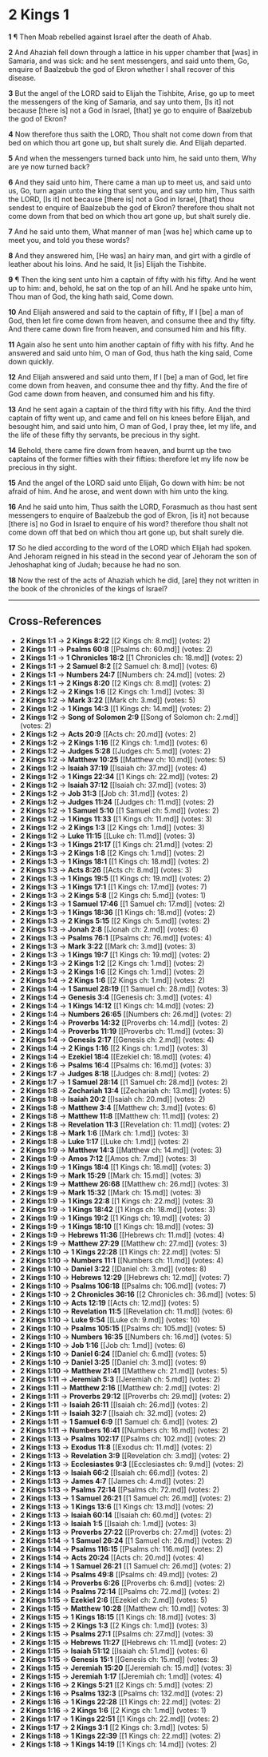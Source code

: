 # 2 Kings 1

**1** ¶ Then Moab rebelled against Israel after the death of Ahab.

**2** And Ahaziah fell down through a lattice in his upper chamber that [was] in Samaria, and was sick: and he sent messengers, and said unto them, Go, enquire of Baalzebub the god of Ekron whether I shall recover of this disease.

**3** But the angel of the LORD said to Elijah the Tishbite, Arise, go up to meet the messengers of the king of Samaria, and say unto them, [Is it] not because [there is] not a God in Israel, [that] ye go to enquire of Baalzebub the god of Ekron?

**4** Now therefore thus saith the LORD, Thou shalt not come down from that bed on which thou art gone up, but shalt surely die. And Elijah departed.

**5** And when the messengers turned back unto him, he said unto them, Why are ye now turned back?

**6** And they said unto him, There came a man up to meet us, and said unto us, Go, turn again unto the king that sent you, and say unto him, Thus saith the LORD, [Is it] not because [there is] not a God in Israel, [that] thou sendest to enquire of Baalzebub the god of Ekron? therefore thou shalt not come down from that bed on which thou art gone up, but shalt surely die.

**7** And he said unto them, What manner of man [was he] which came up to meet you, and told you these words?

**8** And they answered him, [He was] an hairy man, and girt with a girdle of leather about his loins. And he said, It [is] Elijah the Tishbite.

**9** ¶ Then the king sent unto him a captain of fifty with his fifty. And he went up to him: and, behold, he sat on the top of an hill. And he spake unto him, Thou man of God, the king hath said, Come down.

**10** And Elijah answered and said to the captain of fifty, If I [be] a man of God, then let fire come down from heaven, and consume thee and thy fifty. And there came down fire from heaven, and consumed him and his fifty.

**11** Again also he sent unto him another captain of fifty with his fifty. And he answered and said unto him, O man of God, thus hath the king said, Come down quickly.

**12** And Elijah answered and said unto them, If I [be] a man of God, let fire come down from heaven, and consume thee and thy fifty. And the fire of God came down from heaven, and consumed him and his fifty.

**13** And he sent again a captain of the third fifty with his fifty. And the third captain of fifty went up, and came and fell on his knees before Elijah, and besought him, and said unto him, O man of God, I pray thee, let my life, and the life of these fifty thy servants, be precious in thy sight.

**14** Behold, there came fire down from heaven, and burnt up the two captains of the former fifties with their fifties: therefore let my life now be precious in thy sight.

**15** And the angel of the LORD said unto Elijah, Go down with him: be not afraid of him. And he arose, and went down with him unto the king.

**16** And he said unto him, Thus saith the LORD, Forasmuch as thou hast sent messengers to enquire of Baalzebub the god of Ekron, [is it] not because [there is] no God in Israel to enquire of his word? therefore thou shalt not come down off that bed on which thou art gone up, but shalt surely die.

**17** So he died according to the word of the LORD which Elijah had spoken. And Jehoram reigned in his stead in the second year of Jehoram the son of Jehoshaphat king of Judah; because he had no son.

**18** Now the rest of the acts of Ahaziah which he did, [are] they not written in the book of the chronicles of the kings of Israel?

---

## Cross-References

- **2 Kings 1:1** → **2 Kings 8:22** [[2 Kings ch: 8.md]] (votes: 2)
- **2 Kings 1:1** → **Psalms 60:8** [[Psalms ch: 60.md]] (votes: 2)
- **2 Kings 1:1** → **1 Chronicles 18:2** [[1 Chronicles ch: 18.md]] (votes: 2)
- **2 Kings 1:1** → **2 Samuel 8:2** [[2 Samuel ch: 8.md]] (votes: 6)
- **2 Kings 1:1** → **Numbers 24:7** [[Numbers ch: 24.md]] (votes: 2)
- **2 Kings 1:1** → **2 Kings 8:20** [[2 Kings ch: 8.md]] (votes: 2)
- **2 Kings 1:2** → **2 Kings 1:6** [[2 Kings ch: 1.md]] (votes: 3)
- **2 Kings 1:2** → **Mark 3:22** [[Mark ch: 3.md]] (votes: 5)
- **2 Kings 1:2** → **1 Kings 14:3** [[1 Kings ch: 14.md]] (votes: 2)
- **2 Kings 1:2** → **Song of Solomon 2:9** [[Song of Solomon ch: 2.md]] (votes: 2)
- **2 Kings 1:2** → **Acts 20:9** [[Acts ch: 20.md]] (votes: 2)
- **2 Kings 1:2** → **2 Kings 1:16** [[2 Kings ch: 1.md]] (votes: 6)
- **2 Kings 1:2** → **Judges 5:28** [[Judges ch: 5.md]] (votes: 2)
- **2 Kings 1:2** → **Matthew 10:25** [[Matthew ch: 10.md]] (votes: 5)
- **2 Kings 1:2** → **Isaiah 37:19** [[Isaiah ch: 37.md]] (votes: 4)
- **2 Kings 1:2** → **1 Kings 22:34** [[1 Kings ch: 22.md]] (votes: 2)
- **2 Kings 1:2** → **Isaiah 37:12** [[Isaiah ch: 37.md]] (votes: 3)
- **2 Kings 1:2** → **Job 31:3** [[Job ch: 31.md]] (votes: 2)
- **2 Kings 1:2** → **Judges 11:24** [[Judges ch: 11.md]] (votes: 2)
- **2 Kings 1:2** → **1 Samuel 5:10** [[1 Samuel ch: 5.md]] (votes: 2)
- **2 Kings 1:2** → **1 Kings 11:33** [[1 Kings ch: 11.md]] (votes: 3)
- **2 Kings 1:2** → **2 Kings 1:3** [[2 Kings ch: 1.md]] (votes: 3)
- **2 Kings 1:2** → **Luke 11:15** [[Luke ch: 11.md]] (votes: 3)
- **2 Kings 1:3** → **1 Kings 21:17** [[1 Kings ch: 21.md]] (votes: 2)
- **2 Kings 1:3** → **2 Kings 1:8** [[2 Kings ch: 1.md]] (votes: 2)
- **2 Kings 1:3** → **1 Kings 18:1** [[1 Kings ch: 18.md]] (votes: 2)
- **2 Kings 1:3** → **Acts 8:26** [[Acts ch: 8.md]] (votes: 3)
- **2 Kings 1:3** → **1 Kings 19:5** [[1 Kings ch: 19.md]] (votes: 2)
- **2 Kings 1:3** → **1 Kings 17:1** [[1 Kings ch: 17.md]] (votes: 7)
- **2 Kings 1:3** → **2 Kings 5:8** [[2 Kings ch: 5.md]] (votes: 1)
- **2 Kings 1:3** → **1 Samuel 17:46** [[1 Samuel ch: 17.md]] (votes: 2)
- **2 Kings 1:3** → **1 Kings 18:36** [[1 Kings ch: 18.md]] (votes: 2)
- **2 Kings 1:3** → **2 Kings 5:15** [[2 Kings ch: 5.md]] (votes: 2)
- **2 Kings 1:3** → **Jonah 2:8** [[Jonah ch: 2.md]] (votes: 6)
- **2 Kings 1:3** → **Psalms 76:1** [[Psalms ch: 76.md]] (votes: 4)
- **2 Kings 1:3** → **Mark 3:22** [[Mark ch: 3.md]] (votes: 3)
- **2 Kings 1:3** → **1 Kings 19:7** [[1 Kings ch: 19.md]] (votes: 2)
- **2 Kings 1:3** → **2 Kings 1:2** [[2 Kings ch: 1.md]] (votes: 2)
- **2 Kings 1:3** → **2 Kings 1:6** [[2 Kings ch: 1.md]] (votes: 2)
- **2 Kings 1:4** → **2 Kings 1:6** [[2 Kings ch: 1.md]] (votes: 2)
- **2 Kings 1:4** → **1 Samuel 28:19** [[1 Samuel ch: 28.md]] (votes: 3)
- **2 Kings 1:4** → **Genesis 3:4** [[Genesis ch: 3.md]] (votes: 4)
- **2 Kings 1:4** → **1 Kings 14:12** [[1 Kings ch: 14.md]] (votes: 2)
- **2 Kings 1:4** → **Numbers 26:65** [[Numbers ch: 26.md]] (votes: 2)
- **2 Kings 1:4** → **Proverbs 14:32** [[Proverbs ch: 14.md]] (votes: 2)
- **2 Kings 1:4** → **Proverbs 11:19** [[Proverbs ch: 11.md]] (votes: 3)
- **2 Kings 1:4** → **Genesis 2:17** [[Genesis ch: 2.md]] (votes: 4)
- **2 Kings 1:4** → **2 Kings 1:16** [[2 Kings ch: 1.md]] (votes: 3)
- **2 Kings 1:4** → **Ezekiel 18:4** [[Ezekiel ch: 18.md]] (votes: 4)
- **2 Kings 1:6** → **Psalms 16:4** [[Psalms ch: 16.md]] (votes: 3)
- **2 Kings 1:7** → **Judges 8:18** [[Judges ch: 8.md]] (votes: 2)
- **2 Kings 1:7** → **1 Samuel 28:14** [[1 Samuel ch: 28.md]] (votes: 2)
- **2 Kings 1:8** → **Zechariah 13:4** [[Zechariah ch: 13.md]] (votes: 5)
- **2 Kings 1:8** → **Isaiah 20:2** [[Isaiah ch: 20.md]] (votes: 2)
- **2 Kings 1:8** → **Matthew 3:4** [[Matthew ch: 3.md]] (votes: 6)
- **2 Kings 1:8** → **Matthew 11:8** [[Matthew ch: 11.md]] (votes: 2)
- **2 Kings 1:8** → **Revelation 11:3** [[Revelation ch: 11.md]] (votes: 2)
- **2 Kings 1:8** → **Mark 1:6** [[Mark ch: 1.md]] (votes: 3)
- **2 Kings 1:8** → **Luke 1:17** [[Luke ch: 1.md]] (votes: 2)
- **2 Kings 1:9** → **Matthew 14:3** [[Matthew ch: 14.md]] (votes: 3)
- **2 Kings 1:9** → **Amos 7:12** [[Amos ch: 7.md]] (votes: 3)
- **2 Kings 1:9** → **1 Kings 18:4** [[1 Kings ch: 18.md]] (votes: 3)
- **2 Kings 1:9** → **Mark 15:29** [[Mark ch: 15.md]] (votes: 3)
- **2 Kings 1:9** → **Matthew 26:68** [[Matthew ch: 26.md]] (votes: 3)
- **2 Kings 1:9** → **Mark 15:32** [[Mark ch: 15.md]] (votes: 3)
- **2 Kings 1:9** → **1 Kings 22:8** [[1 Kings ch: 22.md]] (votes: 3)
- **2 Kings 1:9** → **1 Kings 18:42** [[1 Kings ch: 18.md]] (votes: 3)
- **2 Kings 1:9** → **1 Kings 19:2** [[1 Kings ch: 19.md]] (votes: 3)
- **2 Kings 1:9** → **1 Kings 18:10** [[1 Kings ch: 18.md]] (votes: 3)
- **2 Kings 1:9** → **Hebrews 11:36** [[Hebrews ch: 11.md]] (votes: 4)
- **2 Kings 1:9** → **Matthew 27:29** [[Matthew ch: 27.md]] (votes: 3)
- **2 Kings 1:10** → **1 Kings 22:28** [[1 Kings ch: 22.md]] (votes: 5)
- **2 Kings 1:10** → **Numbers 11:1** [[Numbers ch: 11.md]] (votes: 4)
- **2 Kings 1:10** → **Daniel 3:22** [[Daniel ch: 3.md]] (votes: 8)
- **2 Kings 1:10** → **Hebrews 12:29** [[Hebrews ch: 12.md]] (votes: 7)
- **2 Kings 1:10** → **Psalms 106:18** [[Psalms ch: 106.md]] (votes: 7)
- **2 Kings 1:10** → **2 Chronicles 36:16** [[2 Chronicles ch: 36.md]] (votes: 5)
- **2 Kings 1:10** → **Acts 12:19** [[Acts ch: 12.md]] (votes: 5)
- **2 Kings 1:10** → **Revelation 11:5** [[Revelation ch: 11.md]] (votes: 6)
- **2 Kings 1:10** → **Luke 9:54** [[Luke ch: 9.md]] (votes: 10)
- **2 Kings 1:10** → **Psalms 105:15** [[Psalms ch: 105.md]] (votes: 5)
- **2 Kings 1:10** → **Numbers 16:35** [[Numbers ch: 16.md]] (votes: 5)
- **2 Kings 1:10** → **Job 1:16** [[Job ch: 1.md]] (votes: 6)
- **2 Kings 1:10** → **Daniel 6:24** [[Daniel ch: 6.md]] (votes: 5)
- **2 Kings 1:10** → **Daniel 3:25** [[Daniel ch: 3.md]] (votes: 9)
- **2 Kings 1:10** → **Matthew 21:41** [[Matthew ch: 21.md]] (votes: 5)
- **2 Kings 1:11** → **Jeremiah 5:3** [[Jeremiah ch: 5.md]] (votes: 2)
- **2 Kings 1:11** → **Matthew 2:16** [[Matthew ch: 2.md]] (votes: 2)
- **2 Kings 1:11** → **Proverbs 29:12** [[Proverbs ch: 29.md]] (votes: 2)
- **2 Kings 1:11** → **Isaiah 26:11** [[Isaiah ch: 26.md]] (votes: 2)
- **2 Kings 1:11** → **Isaiah 32:7** [[Isaiah ch: 32.md]] (votes: 2)
- **2 Kings 1:11** → **1 Samuel 6:9** [[1 Samuel ch: 6.md]] (votes: 2)
- **2 Kings 1:11** → **Numbers 16:41** [[Numbers ch: 16.md]] (votes: 2)
- **2 Kings 1:13** → **Psalms 102:17** [[Psalms ch: 102.md]] (votes: 2)
- **2 Kings 1:13** → **Exodus 11:8** [[Exodus ch: 11.md]] (votes: 2)
- **2 Kings 1:13** → **Revelation 3:9** [[Revelation ch: 3.md]] (votes: 2)
- **2 Kings 1:13** → **Ecclesiastes 9:3** [[Ecclesiastes ch: 9.md]] (votes: 2)
- **2 Kings 1:13** → **Isaiah 66:2** [[Isaiah ch: 66.md]] (votes: 2)
- **2 Kings 1:13** → **James 4:7** [[James ch: 4.md]] (votes: 2)
- **2 Kings 1:13** → **Psalms 72:14** [[Psalms ch: 72.md]] (votes: 2)
- **2 Kings 1:13** → **1 Samuel 26:21** [[1 Samuel ch: 26.md]] (votes: 2)
- **2 Kings 1:13** → **1 Kings 13:6** [[1 Kings ch: 13.md]] (votes: 2)
- **2 Kings 1:13** → **Isaiah 60:14** [[Isaiah ch: 60.md]] (votes: 2)
- **2 Kings 1:13** → **Isaiah 1:5** [[Isaiah ch: 1.md]] (votes: 3)
- **2 Kings 1:13** → **Proverbs 27:22** [[Proverbs ch: 27.md]] (votes: 2)
- **2 Kings 1:14** → **1 Samuel 26:24** [[1 Samuel ch: 26.md]] (votes: 2)
- **2 Kings 1:14** → **Psalms 116:15** [[Psalms ch: 116.md]] (votes: 2)
- **2 Kings 1:14** → **Acts 20:24** [[Acts ch: 20.md]] (votes: 4)
- **2 Kings 1:14** → **1 Samuel 26:21** [[1 Samuel ch: 26.md]] (votes: 2)
- **2 Kings 1:14** → **Psalms 49:8** [[Psalms ch: 49.md]] (votes: 2)
- **2 Kings 1:14** → **Proverbs 6:26** [[Proverbs ch: 6.md]] (votes: 2)
- **2 Kings 1:14** → **Psalms 72:14** [[Psalms ch: 72.md]] (votes: 2)
- **2 Kings 1:15** → **Ezekiel 2:6** [[Ezekiel ch: 2.md]] (votes: 5)
- **2 Kings 1:15** → **Matthew 10:28** [[Matthew ch: 10.md]] (votes: 3)
- **2 Kings 1:15** → **1 Kings 18:15** [[1 Kings ch: 18.md]] (votes: 3)
- **2 Kings 1:15** → **2 Kings 1:3** [[2 Kings ch: 1.md]] (votes: 3)
- **2 Kings 1:15** → **Psalms 27:1** [[Psalms ch: 27.md]] (votes: 3)
- **2 Kings 1:15** → **Hebrews 11:27** [[Hebrews ch: 11.md]] (votes: 2)
- **2 Kings 1:15** → **Isaiah 51:12** [[Isaiah ch: 51.md]] (votes: 6)
- **2 Kings 1:15** → **Genesis 15:1** [[Genesis ch: 15.md]] (votes: 3)
- **2 Kings 1:15** → **Jeremiah 15:20** [[Jeremiah ch: 15.md]] (votes: 3)
- **2 Kings 1:15** → **Jeremiah 1:17** [[Jeremiah ch: 1.md]] (votes: 4)
- **2 Kings 1:16** → **2 Kings 5:21** [[2 Kings ch: 5.md]] (votes: 2)
- **2 Kings 1:16** → **Psalms 132:3** [[Psalms ch: 132.md]] (votes: 2)
- **2 Kings 1:16** → **1 Kings 22:28** [[1 Kings ch: 22.md]] (votes: 2)
- **2 Kings 1:16** → **2 Kings 1:6** [[2 Kings ch: 1.md]] (votes: 1)
- **2 Kings 1:17** → **1 Kings 22:51** [[1 Kings ch: 22.md]] (votes: 2)
- **2 Kings 1:17** → **2 Kings 3:1** [[2 Kings ch: 3.md]] (votes: 5)
- **2 Kings 1:18** → **1 Kings 22:39** [[1 Kings ch: 22.md]] (votes: 2)
- **2 Kings 1:18** → **1 Kings 14:19** [[1 Kings ch: 14.md]] (votes: 2)

